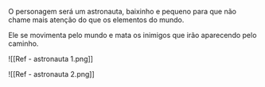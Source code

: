 O personagem será um astronauta, baixinho e pequeno para que não chame mais atenção do que os elementos do mundo. 

Ele se movimenta pelo mundo e mata os inimigos que irão aparecendo pelo caminho.


![[Ref - astronauta 1.png]]

![[Ref - astronauta 2.png]]